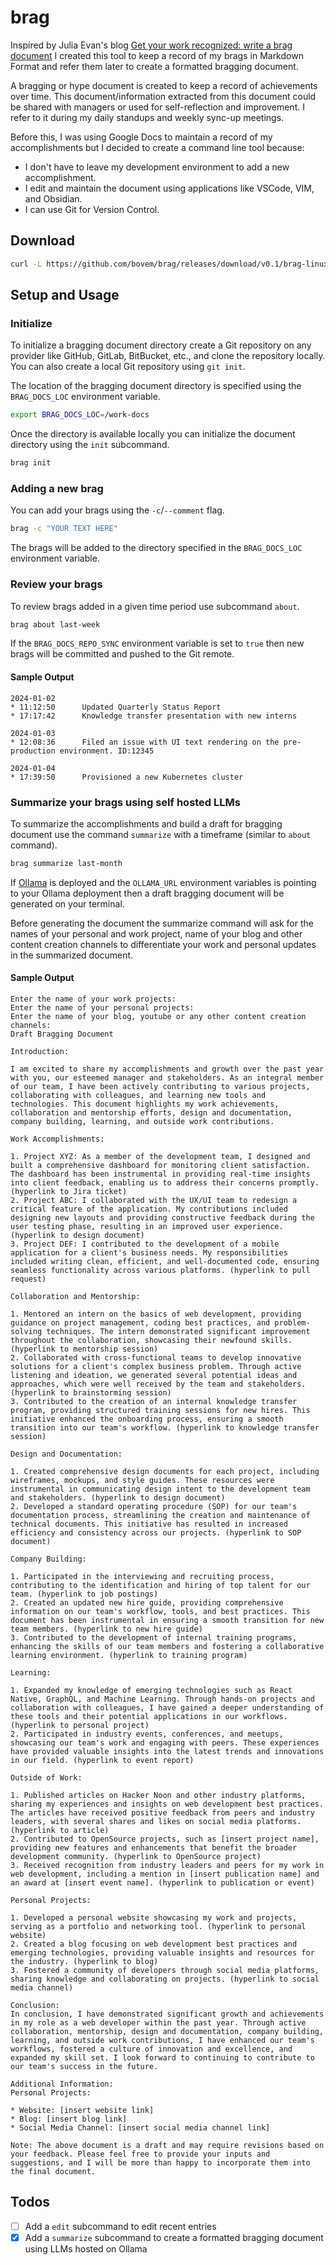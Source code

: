 # brag
Inspired by Julia Evan's blog [Get your work recognized: write a brag document](https://jvns.ca/blog/brag-documents/)
I created this tool to keep a record of my brags in Markdown Format and 
refer them later to create a formatted bragging document.

A bragging or hype document is created to keep a record of achievements over time.
This document/information extracted from this document could be shared with managers 
or used for self-reflection and improvement. I refer to it during my daily standups
and weekly sync-up meetings.

Before this, I was using Google Docs to maintain a record of my accomplishments
but I decided to create a command line tool because:
* I don't have to leave my development environment to add a new accomplishment. 
* I edit and maintain the document using applications like VSCode, VIM, and Obsidian.
* I can use Git for Version Control. 

## Download
```bash
curl -L https://github.com/bovem/brag/releases/download/v0.1/brag-linux-amd64 > /usr/local/bin/brag
```

## Setup and Usage

### Initialize
To initialize a bragging document directory create a Git repository on any provider
like GitHub, GitLab, BitBucket, etc., and clone the repository locally. You can also
create a local Git repository using `git init`.

The location of the bragging document directory is specified using the `BRAG_DOCS_LOC`
environment variable.
```bash
export BRAG_DOCS_LOC=/work-docs
```

Once the directory is available locally you can initialize the document directory
using the `init` subcommand.
```bash
brag init
```

### Adding a new brag
You can add your brags using the `-c`/`--comment` flag.
```bash
brag -c "YOUR TEXT HERE"
```

The brags will be added to the directory specified in the `BRAG_DOCS_LOC` environment
variable.

### Review your brags
To review brags added in a given time period use subcommand `about`.
```bash
brag about last-week
```

If the `BRAG_DOCS_REPO_SYNC` environment variable is set to `true` then new brags
will be committed and pushed to the Git remote.

#### Sample Output
```text
2024-01-02                                                                                                                                        
* 11:12:50      Updated Quarterly Status Report
* 17:17:42      Knowledge transfer presentation with new interns

2024-01-03
* 12:08:36      Filed an issue with UI text rendering on the pre-production environment. ID:12345

2024-01-04
* 17:39:50      Provisioned a new Kubernetes cluster
```

### Summarize your brags using self hosted LLMs
To summarize the accomplishments and build a draft for bragging document use the command
`summarize` with a timeframe (similar to `about` command).
```bash
brag summarize last-month
```
If [Ollama](https://www.avni.sh/posts/homelab/self-hosting-ollama/) is deployed and the 
`OLLAMA_URL` environment variables is pointing to your Ollama deployment then
a draft bragging document will be generated on your terminal.

Before generating the document the summarize command will ask for the names of your personal
and work project, name of your blog and other content creation channels to differentiate 
your work and personal updates in the summarized document.

#### Sample Output
```text
Enter the name of your work projects:
Enter the name of your personal projects:
Enter the name of your blog, youtube or any other content creation channels:
Draft Bragging Document

Introduction:

I am excited to share my accomplishments and growth over the past year with you, our esteemed manager and stakeholders. As an integral member of our team, I have been actively contributing to various projects, collaborating with colleagues, and learning new tools and technologies. This document highlights my work achievements, collaboration and mentorship efforts, design and documentation, company building, learning, and outside work contributions.

Work Accomplishments:

1. Project XYZ: As a member of the development team, I designed and built a comprehensive dashboard for monitoring client satisfaction. The dashboard has been instrumental in providing real-time insights into client feedback, enabling us to address their concerns promptly. (hyperlink to Jira ticket)
2. Project ABC: I collaborated with the UX/UI team to redesign a critical feature of the application. My contributions included designing new layouts and providing constructive feedback during the user testing phase, resulting in an improved user experience. (hyperlink to design document)
3. Project DEF: I contributed to the development of a mobile application for a client's business needs. My responsibilities included writing clean, efficient, and well-documented code, ensuring seamless functionality across various platforms. (hyperlink to pull request)

Collaboration and Mentorship:

1. Mentored an intern on the basics of web development, providing guidance on project management, coding best practices, and problem-solving techniques. The intern demonstrated significant improvement throughout the collaboration, showcasing their newfound skills. (hyperlink to mentorship session)
2. Collaborated with cross-functional teams to develop innovative solutions for a client's complex business problem. Through active listening and ideation, we generated several potential ideas and approaches, which were well received by the team and stakeholders. (hyperlink to brainstorming session)
3. Contributed to the creation of an internal knowledge transfer program, providing structured training sessions for new hires. This initiative enhanced the onboarding process, ensuring a smooth transition into our team's workflow. (hyperlink to knowledge transfer session)

Design and Documentation:

1. Created comprehensive design documents for each project, including wireframes, mockups, and style guides. These resources were instrumental in communicating design intent to the development team and stakeholders. (hyperlink to design document)
2. Developed a standard operating procedure (SOP) for our team's documentation process, streamlining the creation and maintenance of technical documents. This initiative has resulted in increased efficiency and consistency across our projects. (hyperlink to SOP document)

Company Building:

1. Participated in the interviewing and recruiting process, contributing to the identification and hiring of top talent for our team. (hyperlink to job postings)
2. Created an updated new hire guide, providing comprehensive information on our team's workflow, tools, and best practices. This document has been instrumental in ensuring a smooth transition for new team members. (hyperlink to new hire guide)
3. Contributed to the development of internal training programs, enhancing the skills of our team members and fostering a collaborative learning environment. (hyperlink to training program)

Learning:

1. Expanded my knowledge of emerging technologies such as React Native, GraphQL, and Machine Learning. Through hands-on projects and collaboration with colleagues, I have gained a deeper understanding of these tools and their potential applications in our workflows. (hyperlink to personal project)
2. Participated in industry events, conferences, and meetups, showcasing our team's work and engaging with peers. These experiences have provided valuable insights into the latest trends and innovations in our field. (hyperlink to event report)

Outside of Work:

1. Published articles on Hacker Noon and other industry platforms, sharing my experiences and insights on web development best practices. The articles have received positive feedback from peers and industry leaders, with several shares and likes on social media platforms. (hyperlink to article)
2. Contributed to OpenSource projects, such as [insert project name], providing new features and enhancements that benefit the broader development community. (hyperlink to OpenSource project)
3. Received recognition from industry leaders and peers for my work in web development, including a mention in [insert publication name] and an award at [insert event name]. (hyperlink to publication or event)

Personal Projects:

1. Developed a personal website showcasing my work and projects, serving as a portfolio and networking tool. (hyperlink to personal website)
2. Created a blog focusing on web development best practices and emerging technologies, providing valuable insights and resources for the industry. (hyperlink to blog)
3. Fostered a community of developers through social media platforms, sharing knowledge and collaborating on projects. (hyperlink to social media channel)

Conclusion:
In conclusion, I have demonstrated significant growth and achievements in my role as a web developer within the past year. Through active collaboration, mentorship, design and documentation, company building, learning, and outside work contributions, I have enhanced our team's workflows, fostered a culture of innovation and excellence, and expanded my skill set. I look forward to continuing to contribute to our team's success in the future.

Additional Information:
Personal Projects:

* Website: [insert website link]
* Blog: [insert blog link]
* Social Media Channel: [insert social media channel link]

Note: The above document is a draft and may require revisions based on your feedback. Please feel free to provide your inputs and suggestions, and I will be more than happy to incorporate them into the final document.
```

## Todos
- [ ] Add a `edit` subcommand to edit recent entries
- [x] Add a `summarize` subcommand to create a formatted bragging document using LLMs hosted on Ollama
